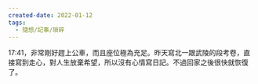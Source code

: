 ```yaml
---
created-date: 2022-01-12
tags:
  - 隨想/記事/瑣碎
---
```

17:41，非常剛好趕上公車，而且座位極為充足。昨天寫北一跟武陵的段考卷，直接寫到走心，對人生放棄希望，所以沒有心情寫日記。不過回家之後很快就恢復了。